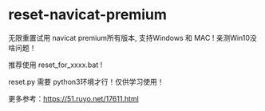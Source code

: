 # reset-navicat-premium
无限重置试用 navicat premium所有版本, 支持Windows 和 MAC !   亲测Win10没啥问题！

推荐使用 reset_for_xxxx.bat !



reset.py 需要 python3环境才行！仅供学习使用！

更多参考：https://51.ruyo.net/17611.html
